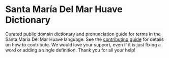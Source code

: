 
# Santa María Del Mar Huave Dictionary

Curated public domain dictionary and pronunciation guide for terms in the Santa María Del Mar Huave language. See the [contributing guide](https://github.com/drumworkteam/term/blob/make/.github/contributing.md) for details on how to contribute. We would love your support, even if it is just fixing a word or adding a single definition. Thank you for all your help!